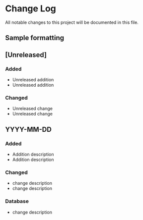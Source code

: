 # Change Log
All notable changes to this project will be documented in this file.

## Sample formatting

## [Unreleased]
### Added
- Unreleased addition
- Unreleased addition

### Changed
- Unreleased change
- Unreleased change

## YYYY-MM-DD
### Added
- Addition description
- Addition description

### Changed
- change description
- change description

### Database
- change description